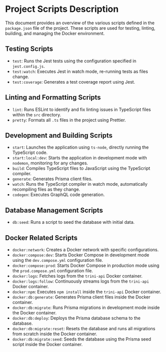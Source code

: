 # Project Scripts Description

This document provides an overview of the various scripts defined in the `package.json` file of the project. These scripts are used for testing, linting, building, and managing the Docker environment.

## Testing Scripts
- `test`: Runs the Jest tests using the configuration specified in `jest.config.js`.
- `test:watch`: Executes Jest in watch mode, re-running tests as files change.
- `test:coverage`: Generates a test coverage report using Jest.

## Linting and Formatting Scripts
- `lint`: Runs ESLint to identify and fix linting issues in TypeScript files within the `src` directory.
- `pretty`: Formats all `.ts` files in the project using Prettier.

## Development and Building Scripts
- `start`: Launches the application using `ts-node`, directly running the TypeScript code.
- `start:local:dev`: Starts the application in development mode with `nodemon`, monitoring for any changes.
- `build`: Compiles TypeScript files to JavaScript using the TypeScript compiler.
- `generate`: Generates Prisma client files.
- `watch`: Runs the TypeScript compiler in watch mode, automatically recompiling files as they change.
- `codegen`: Executes GraphQL code generation.

## Database Management Scripts
- `db:seed`: Runs a script to seed the database with initial data.

## Docker Related Scripts
- `docker:network`: Creates a Docker network with specific configurations.
- `docker:compose:dev`: Starts Docker Compose in development mode using the `dev.compose.yml` configuration file.
- `docker:compose:prod`: Starts Docker Compose in production mode using the `prod.compose.yml` configuration file.
- `docker:logs`: Fetches logs from the `trini-api` Docker container.
- `docker:logs:follow`: Continuously streams logs from the `trini-api` Docker container.
- `docker:npm`: Executes `npm install` inside the `trini-api` Docker container.
- `docker:db:generate`: Generates Prisma client files inside the Docker container.
- `docker:db:migrate`: Runs Prisma migrations in development mode inside the Docker container.
- `docker:db:deploy`: Deploys the Prisma database schema to the database.
- `docker:db:migrate:reset`: Resets the database and runs all migrations from scratch inside the Docker container.
- `docker:db:migrate:seed`: Seeds the database using the Prisma seed script inside the Docker container.
